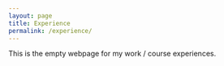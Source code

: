 ```yaml
---
layout: page
title: Experience
permalink: /experience/
---
```


This is the empty webpage for my work / course experiences.